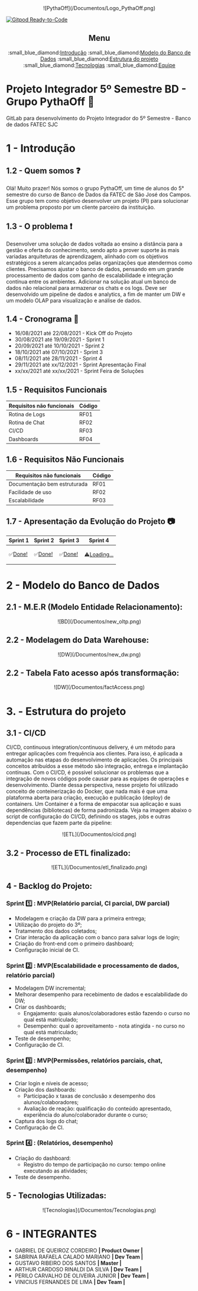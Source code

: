 <div align="center">
      ![PythaOff](/Documentos/Logo_PythaOff.png)
</div>

[![Gitpod Ready-to-Code](https://img.shields.io/badge/Gitpod-Ready--to--Code-blue?logo=gitpod)](https://gitpod.io/#https://gitlab.com/gurst6/pythaoff-ness)


<div align="center">
      <h2>Menu</h2>
      <p>
            :small_blue_diamond:<a href="#introducao">Introdução</a>
            :small_blue_diamond:<a href="#bd">Modelo do Banco de Dados</a>
            :small_blue_diamond:<a href="#estrutura">Estrutura do projeto</a>
            :small_blue_diamond:<a href="#tecnologia">Tecnologias</a>
            :small_blue_diamond:<a href="#equipe">Equipe</a>
      </p>
</div>


# <h1>Projeto Integrador 5º Semestre BD - Grupo PythaOff :no_mobile_phones:</h1>

GitLab para desenvolvimento do Projeto Integrador do 5º Semestre - Banco de dados FATEC SJC


<a name="introducao"></a>
# 1 - Introdução
## 1.2 - Quem somos :question:
Olá! Muito prazer! 
Nós somos o grupo PythaOff, um time de alunos do 5° semestre do curso de Banco de Dados da FATEC de São José dos Campos. Esse grupo tem como objetivo desenvolver um projeto (PI) para solucionar um problema proposto por um cliente parceiro da instituição.

## 1.3 - O problema :exclamation:
Desenvolver uma solução de dados voltada ao ensino a distância para a gestão e oferta do conhecimento, sendo apto a prover suporte às mais 
variadas arquiteturas de aprendizagem, alinhado com os objetivos estratégicos a serem alcançados pelas organizações que atendermos 
como clientes. Precisamos ajustar o banco de dados, pensando em um grande processamento de dados com ganho de escalabilidade e 
integração contínua entre os ambientes. Adicionar na solução atual um banco de dados não relacional para armazenar os chats e os logs. 
Deve ser desenvolvido um pipeline de dados e analytics, a fim de manter um DW e um modelo OLAP para visualização e análise de dados.

## 1.4 - Cronograma :calendar:
* 16/08/2021 até 22/08/2021 - Kick Off do Projeto
* 30/08/2021 até 19/09/2021 - Sprint 1
* 20/09/2021 até 10/10/2021 - Sprint 2
* 18/10/2021 até 07/10/2021 - Sprint 3
* 08/11/2021 até 28/11/2021 - Sprint 4
* 29/11/2021 até xx/12/2021 - Sprint Apresentação Final
* xx/xx/2021 até xx/xx/2021 - Sprint Feira de Soluções

## 1.5 - Requisitos Funcionais

| Requisitos não funcionais             |  Código |                                                                                                                                    
| ----------------------------------|---------|
|Rotina de Logs             |RF01     |
|Rotina de Chat                |RF02     |
|CI/CD        |RF03     | 
|Dashboards        |RF04     | 
## 1.6 - Requisitos Não Funcionais

| Requisitos não funcionais             |  Código |                                                                                                                                    
| ----------------------------------|---------|
|Documentação bem estruturada             |RF01     |
|Facilidade de uso                |RF02     |
|Escalabilidade        |RF03     |

## 1.7 - Apresentação da Evolução do Projeto :camera:
| Sprint 1  | Sprint 2 | Sprint 3 | Sprint 4 |
|--------- |--------- |--------- |--------- |
|<p>:white_check_mark:<a href="#sprint01">Done! </a></p>|<p>:white_check_mark:<a href="#sprint02">Done! </a></p>|<p>:white_check_mark:<a href="#sprint03">Done!</a></p>|<p>:warning:<a href="#sprint04">Loading...</a></p>|

<a name="bd"></a>
# 2 - Modelo do Banco de Dados
## 2.1 - M.E.R (Modelo Entidade Relacionamento):
<div align="center">
      ![BD](/Documentos/new_oltp.png)
</div>

## 2.2 - Modelagem do Data Warehouse:
<div align="center">
      ![DW](/Documentos/new_dw.png)
</div>

## 2.2 - Tabela Fato acesso após transformação:
<div align="center">
      ![DW](/Documentos/factAccess.png)
</div>

<a name="ETL"></a>
# 3. - Estrutura do projeto

## 3.1 - CI/CD
CI/CD, continuous integration/continuous delivery, é um método para entregar aplicações com frequência aos clientes. Para isso, é aplicada a automação nas etapas do desenvolvimento de aplicações. Os principais conceitos atribuídos a esse método são integração, entrega e implantação contínuas. Com o CI/CD, é possível solucionar os problemas que a integração de novos códigos pode causar para as equipes de operações e desenvolvimento. Diante dessa perspectiva, nesse projeto foi utilizado conceito de conteinerização do Docker, que nada mais é que uma plataforma aberta para criação, execução e publicação (deploy) de containers. Um Container é a forma de empacotar sua aplicação e suas dependências (bibliotecas) de forma padronizada. Veja na imagem abaixo o script de configuração do CI/CD, definindo os stages, jobs e outras dependencias que fazem parte da pipeline:

<div align="center">
      ![ETL](/Documentos/cicd.png)
</div>


## 3.2 - Processo de ETL finalizado:
<div align="center">
      ![ETL](/Documentos/etl_finalizado.png)
</div>

## 4 - Backlog do Projeto:

<a name="sprint01"></a>
### Sprint :one: : MVP(Relatório parcial, CI parcial, DW parcial)
* Modelagem e criação da DW para a primeira entrega;
* Utilização do projeto do 3º;
* Tratamento dos dados coletados;
* Criar interação da aplicação com o banco para salvar logs de login;
* Criação do front-end com o primeiro dashboard;
* Configuração inicial de CI.

<a name="sprint02"></a>
### Sprint :two: : MVP(Escalabilidade e processamento de dados, relatório parcial)
* Modelagem DW incremental;
* Melhorar desempenho para recebimento de dados e escalabilidade do DW;
* Criar os dashboards;
  * Engajamento: quais alunos/colaboradores estão fazendo o curso no qual está matriculado;
  * Desempenho: qual o aproveitamento - nota atingida - no curso no qual está matriculado;
* Teste de desempenho;
* Configuração de CI.

<a name="sprint03"></a>
### Sprint :three: : MVP(Permissões, relatórios parciais, chat, desempenho)
* Criar login e níveis de acesso;
* Criação dos dashboards:
  * Participação x taxas de conclusão x desempenho dos alunos/colaboradores;
  * Avaliação de reação: qualificação do conteúdo apresentado, experiência do aluno/colaborador durante o curso;
* Captura dos logs do chat;
* Configuração de CI.


<a name="sprint04"></a>
### Sprint :four: : (Relatórios, desempenho)
* Criação do dashboard:
  * Registro do tempo de participação no curso: tempo online executando as atividades;
* Teste de desempenho.

<a name="tecnologia"></a>
## 5 - Tecnologias Utilizadas:
<div align="center">
      ![Tecnologias](/Documentos/Tecnologias.png)
</div>


<a name="equipe"></a>
# 6 - INTEGRANTES

 * GABRIEL DE QUEIROZ CORDEIRO **| Product Owner |**
 * SABRINA RAFAELA CALADO MARIANO **| Dev Team |**
 * GUSTAVO RIBEIRO DOS SANTOS **| Master |**
 * ARTHUR CARDOSO RINALDI DA SILVA **| Dev Team |**
 * PERILO CARVALHO DE OLIVEIRA JUNIOR **| Dev Team |**
 * VINICIUS FERNANDES DE LIMA **| Dev Team |**

